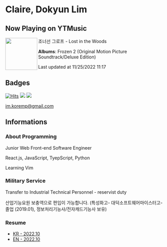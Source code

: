 # Claire, Dokyun Lim

## Now Playing on YTMusic

[<img align="left" width="100" src="https://lh3.googleusercontent.com/3hblHjwRwMWLFcnpIiQYfhuWu17WGeFceAUgZgNe6zCPRx1Oo9pMpK4KTjqjvbrz2PgJ_O-RU0lBNuc">](https://music.youtube.com/watch?v=cRfEnCOJdnY)

조너선 그로프 - Lost in the Woods

**Albums**: Frozen 2 (Original Motion Picture Soundtrack/Deluxe Edition)

Last updated at 11/25/2022 11:17

## Badges

[![Hits](https://hits.seeyoufarm.com/api/count/incr/badge.svg?url=https%3A%2F%2Fgithub.com%2Fkoremp%2Fkormep&count_bg=%2379C83D&title_bg=%23555555&icon=&icon_color=%23E7E7E7&title=hits&edge_flat=false)](https://hits.seeyoufarm.com)
<a href="https://dev.to/koremp"><img src="https://img.shields.io/badge/dev.to-0A0A0A?style=for-the-badge&logo=devdotto&logoColor=white"/></a>
<a href="https://www.linkedin.com/in/koremp"><img src="https://img.shields.io/badge/LinkedIn-0077B5?style=flat-square&logo=linkedin&logoColor=white"/></a>

im.koremp@gmail.com

## Informations

### About Programming

Junior Web Front-end Software Engineer

React.js, JavaScript, TyepScript, Python

Learning Vim

### Military Service

Transfer to Industrial Technical Personnel - reservist duty

산업기능요원 보충역으로 편입이 가능합니다. (특성화고- 대덕소프트웨어마이스터고- 졸업 (2019.01), 정보처리기능사/전자캐드기능사 보유)

### Resume

* [KR - 2022.10](./resume/README.md)
* [EN - 2022.10](./resume/README.en.md)
